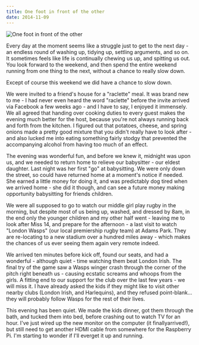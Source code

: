 ```yaml
---
title: One foot in front of the other
date: 2014-11-09
---
```


![One foot in front of the other](https://source.unsplash.com/gp8BLyaTaA0/1600x900)

Every day at the moment seems like a struggle just to get to the next day - an endless round of washing up, tidying up, settling arguments, and so on. It sometimes feels like life is continually chewing us up, and spitting us out. You look forward to the weekend, and then spend the entire weekend running from one thing to the next, without a chance to really slow down.

Except of course this weekend we did have a chance to slow down.

We were invited to a friend's house for a "raclette" meal. It was brand new to me - I had never even heard the word "raclette" before the invite arrived via Facebook a few weeks ago - and I have to say, I enjoyed it immensely. We all agreed that handing over cooking duties to every guest makes the evening much better for the host, because you're not always running back and forth from the kitchen. I figured out that potatoes, cheese, and spring onions made a pretty good mixture that you didn't really have to look after - and also lucked me into eating something fairly stodgy that prevented the accompanying alcohol from having too much of an effect.

The evening was wonderful fun, and before we knew it, midnight was upon us, and we needed to return home to relieve our babysitter - our eldest daughter. Last night was her first "go" at babysitting. We were only down the street, so could have returned home at a moment's notice if needed. She earned a little money for doing it, and was predictably dog tired when we arrived home - she did it though, and can see a future money making opportunity babysitting for friends children.

We were all supposed to go to watch our middle girl play rugby in the morning, but despite most of us being up, washed, and dressed by 8am, in the end only the younger children and my other half went - leaving me to look after Miss 14, and prepare for the afternoon - a last visit to watch "London Wasps" (our local premiership rugby team) at Adams Park. They are re-locating to a new stadium over a hundred miles away - which makes the chances of us ever seeing them again very remote indeed.

We arrived ten minutes before kick off, found our seats, and had a wonderful - although quiet - time watching them beat London Irish. The final try of the game saw a Wasps winger crash through the corner of the pitch right beneath us - causing ecstatic screams and whoops from the girls. A fitting end to our support for the club over the last few years - we will miss it. I have already asked the kids if they might like to visit other nearby clubs (London Irish, and Harlequins), and they refused point-blank... they will probably follow Wasps for the rest of their lives.

This evening has been quiet. We made the kids dinner, got them through the bath, and tucked them into bed, before crashing out to watch TV for an hour. I've just wired up the new monitor on the computer (it finallyarrived!), but still need to get another HDMI cable from somewhere for the Raspberry Pi. I'm starting to wonder if I'll everget it up and running.